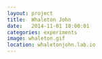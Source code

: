 ```yaml
---
layout: project
title:  Whaleton John
date:   2014-11-01 18:00:01
categories: experiments
image: whaleton.gif
location: whaletonjohn.lab.io
---
```

